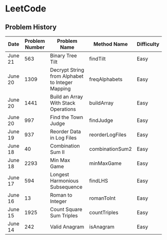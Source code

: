 # LeetCode

## Problem History
| Date | Problem Number | Problem Name | Method Name | Difficulty |
| ---- | -------------- | ------------ | ----------- | ---------- |
| June 21 | 563 |  Binary Tree Tilt | findTilt | Easy |
| June 20 | 1309 | Decrypt String from Alphabet to Integer Mapping | freqAlphabets | Easy |
| June 20 | 1441 | Build an Array With Stack Operations | buildArray | Easy |
| June 20 | 997 | Find the Town Judge | findJudge | Easy |
| June 19 | 937 | Reorder Data in Log Files | reorderLogFiles | Easy |
| June 18 | 40   | Combination Sum II | combinationSum2 | Easy | 
| June 18 | 2293 | Min Max Game | minMaxGame | Easy |
| June 17 | 594  | Longest Harmonious Subsequence | findLHS | Easy | 
| June 16 | 13   | Roman to Integer | romanToInt | Easy |
| June 15 | 1925 | Count Square Sum Triples | countTriples | Easy |
| June 14 | 242  | Valid Anagram | isAnagram | Easy |